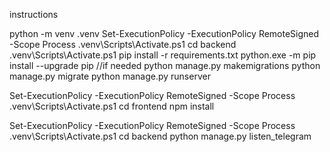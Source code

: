 instructions

python -m venv .venv
Set-ExecutionPolicy -ExecutionPolicy RemoteSigned -Scope Process
.venv\Scripts\Activate.ps1
cd backend
.venv\Scripts\Activate.ps1
pip install -r requirements.txt
python.exe -m pip install --upgrade pip //if needed
python manage.py makemigrations
python manage.py migrate
python manage.py runserver

Set-ExecutionPolicy -ExecutionPolicy RemoteSigned -Scope Process
.venv\Scripts\Activate.ps1
cd frontend
npm install

Set-ExecutionPolicy -ExecutionPolicy RemoteSigned -Scope Process
.venv\Scripts\Activate.ps1
cd backend
python manage.py listen_telegram